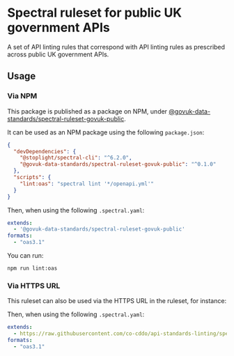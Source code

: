 # Spectral ruleset for public UK government APIs

A set of API linting rules that correspond with API linting rules as prescribed across public UK government APIs.

## Usage

### Via NPM

This package is published as a package on NPM, under [@govuk-data-standards/spectral-ruleset-govuk-public](https://www.npmjs.com/package/@govuk-data-standards/spectral-ruleset-govuk-public).

It can be used as an NPM package using the following `package.json`:

```json
{
  "devDependencies": {
    "@stoplight/spectral-cli": "^6.2.0",
    "@govuk-data-standards/spectral-ruleset-govuk-public": "^0.1.0"
  },
  "scripts": {
    "lint:oas": "spectral lint '*/openapi.yml'"
  }
}
```

Then, when using the following `.spectral.yaml`:

```yaml
extends:
  - '@govuk-data-standards/spectral-ruleset-govuk-public'
formats:
  - "oas3.1"
```

You can run:

```
npm run lint:oas
```

### Via HTTPS URL

This ruleset can also be used via the HTTPS URL in the ruleset, for instance:

Then, when using the following `.spectral.yaml`:

```yaml
extends:
  - https://raw.githubusercontent.com/co-cddo/api-standards-linting/spectral-ruleset-govuk-public-v0.1.0/spectral-ruleset-govuk-public/ruleset.yaml
formats:
  - "oas3.1"
```
